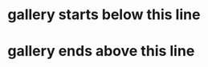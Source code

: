 <style>
  .inner {
    max-width: 1024px !important;
  }
</style>


<h1>gallery starts below this line</h1>
<script>
  function logEvent(event) {
    console.log(JSON.stringify(event));
  }
</script>
<script src="https://platzhalter.capiplayground.com/scripts/core/util/init.js"></script>
<div id="ValassisGallery" style="width: 100%" data-logEvent="logEvent"></div>

<h1>gallery ends above this line</h1>
